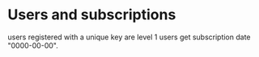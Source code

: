 # Users and subscriptions
users registered with a unique key are level 1
users get subscription date "0000-00-00". 
